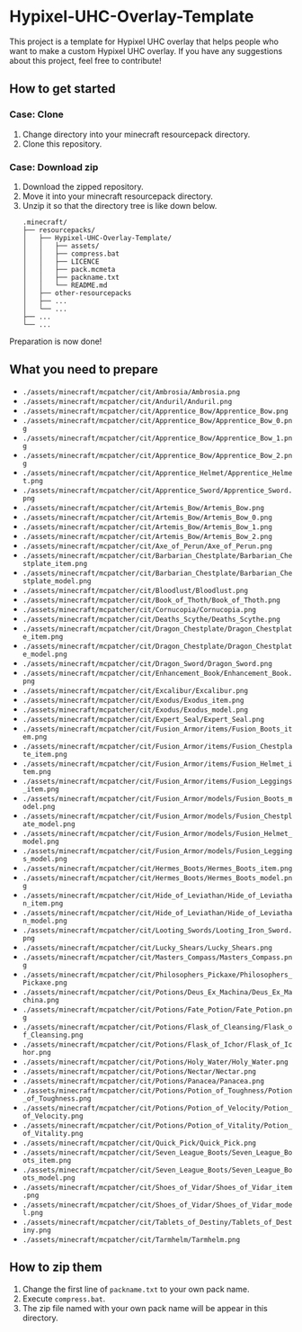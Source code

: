 # Hypixel-UHC-Overlay-Template
This project is a template for Hypixel UHC overlay that helps people who want to make a custom Hypixel UHC overlay. If you have any suggestions about this project, feel free to contribute!

## How to get started

### Case: Clone
1. Change directory into your minecraft resourcepack directory.
1. Clone this repository.

### Case: Download zip
1. Download the zipped repository.
1. Move it into your minecraft resourcepack directory.
1. Unzip it so that the directory tree is like down below.
    ```
    .minecraft/
    ├── resourcepacks/
    │   ├── Hypixel-UHC-Overlay-Template/
    │   │   ├── assets/
    │   │   ├── compress.bat
    │   │   ├── LICENCE
    │   │   ├── pack.mcmeta
    │   │   ├── packname.txt
    │   │   └── README.md
    │   ├── other-resourcepacks
    │   ├── ...
    │   └── ...
    ├── ...
    └── ...
    ```

Preparation is now done!

## What you need to prepare
- `./assets/minecraft/mcpatcher/cit/Ambrosia/Ambrosia.png`
- `./assets/minecraft/mcpatcher/cit/Anduril/Anduril.png`
- `./assets/minecraft/mcpatcher/cit/Apprentice_Bow/Apprentice_Bow.png`
- `./assets/minecraft/mcpatcher/cit/Apprentice_Bow/Apprentice_Bow_0.png`
- `./assets/minecraft/mcpatcher/cit/Apprentice_Bow/Apprentice_Bow_1.png`
- `./assets/minecraft/mcpatcher/cit/Apprentice_Bow/Apprentice_Bow_2.png`
- `./assets/minecraft/mcpatcher/cit/Apprentice_Helmet/Apprentice_Helmet.png`
- `./assets/minecraft/mcpatcher/cit/Apprentice_Sword/Apprentice_Sword.png`
- `./assets/minecraft/mcpatcher/cit/Artemis_Bow/Artemis_Bow.png`
- `./assets/minecraft/mcpatcher/cit/Artemis_Bow/Artemis_Bow_0.png`
- `./assets/minecraft/mcpatcher/cit/Artemis_Bow/Artemis_Bow_1.png`
- `./assets/minecraft/mcpatcher/cit/Artemis_Bow/Artemis_Bow_2.png`
- `./assets/minecraft/mcpatcher/cit/Axe_of_Perun/Axe_of_Perun.png`
- `./assets/minecraft/mcpatcher/cit/Barbarian_Chestplate/Barbarian_Chestplate_item.png`
- `./assets/minecraft/mcpatcher/cit/Barbarian_Chestplate/Barbarian_Chestplate_model.png`
- `./assets/minecraft/mcpatcher/cit/Bloodlust/Bloodlust.png`
- `./assets/minecraft/mcpatcher/cit/Book_of_Thoth/Book_of_Thoth.png`
- `./assets/minecraft/mcpatcher/cit/Cornucopia/Cornucopia.png`
- `./assets/minecraft/mcpatcher/cit/Deaths_Scythe/Deaths_Scythe.png`
- `./assets/minecraft/mcpatcher/cit/Dragon_Chestplate/Dragon_Chestplate_item.png`
- `./assets/minecraft/mcpatcher/cit/Dragon_Chestplate/Dragon_Chestplate_model.png`
- `./assets/minecraft/mcpatcher/cit/Dragon_Sword/Dragon_Sword.png`
- `./assets/minecraft/mcpatcher/cit/Enhancement_Book/Enhancement_Book.png`
- `./assets/minecraft/mcpatcher/cit/Excalibur/Excalibur.png`
- `./assets/minecraft/mcpatcher/cit/Exodus/Exodus_item.png`
- `./assets/minecraft/mcpatcher/cit/Exodus/Exodus_model.png`
- `./assets/minecraft/mcpatcher/cit/Expert_Seal/Expert_Seal.png`
- `./assets/minecraft/mcpatcher/cit/Fusion_Armor/items/Fusion_Boots_item.png`
- `./assets/minecraft/mcpatcher/cit/Fusion_Armor/items/Fusion_Chestplate_item.png`
- `./assets/minecraft/mcpatcher/cit/Fusion_Armor/items/Fusion_Helmet_item.png`
- `./assets/minecraft/mcpatcher/cit/Fusion_Armor/items/Fusion_Leggings_item.png`
- `./assets/minecraft/mcpatcher/cit/Fusion_Armor/models/Fusion_Boots_model.png`
- `./assets/minecraft/mcpatcher/cit/Fusion_Armor/models/Fusion_Chestplate_model.png`
- `./assets/minecraft/mcpatcher/cit/Fusion_Armor/models/Fusion_Helmet_model.png`
- `./assets/minecraft/mcpatcher/cit/Fusion_Armor/models/Fusion_Leggings_model.png`
- `./assets/minecraft/mcpatcher/cit/Hermes_Boots/Hermes_Boots_item.png`
- `./assets/minecraft/mcpatcher/cit/Hermes_Boots/Hermes_Boots_model.png`
- `./assets/minecraft/mcpatcher/cit/Hide_of_Leviathan/Hide_of_Leviathan_item.png`
- `./assets/minecraft/mcpatcher/cit/Hide_of_Leviathan/Hide_of_Leviathan_model.png`
- `./assets/minecraft/mcpatcher/cit/Looting_Swords/Looting_Iron_Sword.png`
- `./assets/minecraft/mcpatcher/cit/Lucky_Shears/Lucky_Shears.png`
- `./assets/minecraft/mcpatcher/cit/Masters_Compass/Masters_Compass.png`
- `./assets/minecraft/mcpatcher/cit/Philosophers_Pickaxe/Philosophers_Pickaxe.png`
- `./assets/minecraft/mcpatcher/cit/Potions/Deus_Ex_Machina/Deus_Ex_Machina.png`
- `./assets/minecraft/mcpatcher/cit/Potions/Fate_Potion/Fate_Potion.png`
- `./assets/minecraft/mcpatcher/cit/Potions/Flask_of_Cleansing/Flask_of_Cleansing.png`
- `./assets/minecraft/mcpatcher/cit/Potions/Flask_of_Ichor/Flask_of_Ichor.png`
- `./assets/minecraft/mcpatcher/cit/Potions/Holy_Water/Holy_Water.png`
- `./assets/minecraft/mcpatcher/cit/Potions/Nectar/Nectar.png`
- `./assets/minecraft/mcpatcher/cit/Potions/Panacea/Panacea.png`
- `./assets/minecraft/mcpatcher/cit/Potions/Potion_of_Toughness/Potion_of_Toughness.png`
- `./assets/minecraft/mcpatcher/cit/Potions/Potion_of_Velocity/Potion_of_Velocity.png`
- `./assets/minecraft/mcpatcher/cit/Potions/Potion_of_Vitality/Potion_of_Vitality.png`
- `./assets/minecraft/mcpatcher/cit/Quick_Pick/Quick_Pick.png`
- `./assets/minecraft/mcpatcher/cit/Seven_League_Boots/Seven_League_Boots_item.png`
- `./assets/minecraft/mcpatcher/cit/Seven_League_Boots/Seven_League_Boots_model.png`
- `./assets/minecraft/mcpatcher/cit/Shoes_of_Vidar/Shoes_of_Vidar_item.png`
- `./assets/minecraft/mcpatcher/cit/Shoes_of_Vidar/Shoes_of_Vidar_model.png`
- `./assets/minecraft/mcpatcher/cit/Tablets_of_Destiny/Tablets_of_Destiny.png`
- `./assets/minecraft/mcpatcher/cit/Tarmhelm/Tarmhelm.png`

## How to zip them
1. Change the first line of `packname.txt` to your own pack name.
1. Execute `compress.bat`.
1. The zip file named with your own pack name will be appear in this directory.